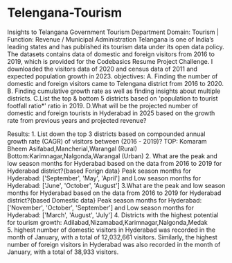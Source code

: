 # Telengana-Tourism
Insights to Telangana Government Tourism Department
Domain:  Tourism | Function: Revenue / Municipal Administration
Telangana is one of India’s leading states and has published its tourism data under its open data policy. 
The datasets contains data of domestic and foreign visitors from 2016 to 2019, which is provided for the Codebasics Resume Project Challenge. 
I downloaded the visitors data of 2020 and census data of 2011 and expected population growth in 2023. 
objectives: A. Finding the number of domestic and foreign visitors came to Telengana district from 2016 to 2020.
            B. Finding cumulative growth rate as well as finding insights about multiple districts.
            C.List the top & bottom 5 districts based on 'population to tourist footfall ratio*' ratio in 2019.
            D.What will be the projected number of domestic and foreign tourists in Hyderabad in 2025 based on the growth rate from previous years and projected revenue?
            
              
   Results:
              1. 	List down the top 3 districts based on compounded annual growth rate (CAGR) of visitors between (2016 - 2019)?
                  TOP: Komaram Bheem Asifabad,Mancherial,Warangal (Rural)  
                  Bottom:Karimnagar,Nalgonda,Warangal (Urban)
              2. 	What are the peak and low season months for Hyderabad based on the data from 2016 to 2019 for Hyderabad district?{based Forign data}
                    Peak season months for Hyderabad: ['September', 'May', 'April'] and Low season months for Hyderabad: ['June', 'October', 'August'] 
              3.What are the peak and low season months for Hyderabad based on the data from 2016 to 2019 for Hyderabad district?{based Domestic data}
                  Peak season months for Hyderabad: ['November', 'October', 'September'] and Low season months for Hyderabad: ['March', 'August', 'July']
              4. Districts with the highest potential for tourism growth:
                 Adilabad,Nizamabad,Karimnagar,Nalgonda,Medak      
              5. highest number of domestic visitors in Hyderabad was recorded in the month of January, with a total of 12,032,661 visitors.
                 Similarly, the highest number of foreign visitors in Hyderabad was also recorded in the month of January, with a total of 38,933 visitors.
              
